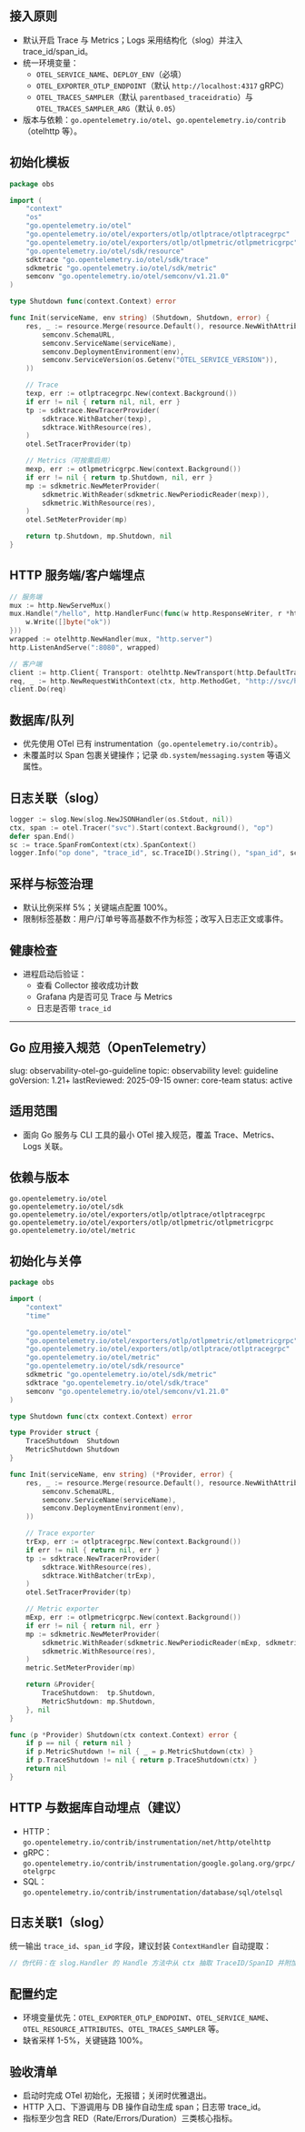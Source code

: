 ﻿
## 接入原则

- 默认开启 Trace 与 Metrics；Logs 采用结构化（slog）并注入 trace_id/span_id。
- 统一环境变量：
  - `OTEL_SERVICE_NAME`、`DEPLOY_ENV`（必填）
  - `OTEL_EXPORTER_OTLP_ENDPOINT`（默认 `http://localhost:4317` gRPC）
  - `OTEL_TRACES_SAMPLER`（默认 `parentbased_traceidratio`）与 `OTEL_TRACES_SAMPLER_ARG`（默认 `0.05`）
- 版本与依赖：`go.opentelemetry.io/otel`、`go.opentelemetry.io/contrib`（otelhttp 等）。

## 初始化模板

```go
package obs

import (
    "context"
    "os"
    "go.opentelemetry.io/otel"
    "go.opentelemetry.io/otel/exporters/otlp/otlptrace/otlptracegrpc"
    "go.opentelemetry.io/otel/exporters/otlp/otlpmetric/otlpmetricgrpc"
    "go.opentelemetry.io/otel/sdk/resource"
    sdktrace "go.opentelemetry.io/otel/sdk/trace"
    sdkmetric "go.opentelemetry.io/otel/sdk/metric"
    semconv "go.opentelemetry.io/otel/semconv/v1.21.0"
)

type Shutdown func(context.Context) error

func Init(serviceName, env string) (Shutdown, Shutdown, error) {
    res, _ := resource.Merge(resource.Default(), resource.NewWithAttributes(
        semconv.SchemaURL,
        semconv.ServiceName(serviceName),
        semconv.DeploymentEnvironment(env),
        semconv.ServiceVersion(os.Getenv("OTEL_SERVICE_VERSION")),
    ))

    // Trace
    texp, err := otlptracegrpc.New(context.Background())
    if err != nil { return nil, nil, err }
    tp := sdktrace.NewTracerProvider(
        sdktrace.WithBatcher(texp),
        sdktrace.WithResource(res),
    )
    otel.SetTracerProvider(tp)

    // Metrics（可按需启用）
    mexp, err := otlpmetricgrpc.New(context.Background())
    if err != nil { return tp.Shutdown, nil, err }
    mp := sdkmetric.NewMeterProvider(
        sdkmetric.WithReader(sdkmetric.NewPeriodicReader(mexp)),
        sdkmetric.WithResource(res),
    )
    otel.SetMeterProvider(mp)

    return tp.Shutdown, mp.Shutdown, nil
}
```

## HTTP 服务端/客户端埋点

```go
// 服务端
mux := http.NewServeMux()
mux.Handle("/hello", http.HandlerFunc(func(w http.ResponseWriter, r *http.Request){
    w.Write([]byte("ok"))
}))
wrapped := otelhttp.NewHandler(mux, "http.server")
http.ListenAndServe(":8080", wrapped)

// 客户端
client := http.Client{ Transport: otelhttp.NewTransport(http.DefaultTransport) }
req, _ := http.NewRequestWithContext(ctx, http.MethodGet, "http://svc/hello", nil)
client.Do(req)
```

## 数据库/队列

- 优先使用 OTel 已有 instrumentation（`go.opentelemetry.io/contrib`）。
- 未覆盖时以 Span 包裹关键操作；记录 `db.system`/`messaging.system` 等语义属性。

## 日志关联（slog）

```go
logger := slog.New(slog.NewJSONHandler(os.Stdout, nil))
ctx, span := otel.Tracer("svc").Start(context.Background(), "op")
defer span.End()
sc := trace.SpanFromContext(ctx).SpanContext()
logger.Info("op done", "trace_id", sc.TraceID().String(), "span_id", sc.SpanID().String())
```

## 采样与标签治理

- 默认比例采样 5%；关键端点配置 100%。
- 限制标签基数：用户/订单号等高基数不作为标签；改写入日志正文或事件。

## 健康检查

- 进程启动后验证：
  - 查看 Collector 接收成功计数
  - Grafana 内是否可见 Trace 与 Metrics
  - 日志是否带 `trace_id`

---

## Go 应用接入规范（OpenTelemetry）

slug: observability-otel-go-guideline
topic: observability
level: guideline
goVersion: 1.21+
lastReviewed: 2025-09-15
owner: core-team
status: active

## 适用范围

- 面向 Go 服务与 CLI 工具的最小 OTel 接入规范，覆盖 Trace、Metrics、Logs 关联。

## 依赖与版本

```text
go.opentelemetry.io/otel
go.opentelemetry.io/otel/sdk
go.opentelemetry.io/otel/exporters/otlp/otlptrace/otlptracegrpc
go.opentelemetry.io/otel/exporters/otlp/otlpmetric/otlpmetricgrpc
go.opentelemetry.io/otel/metric
```

## 初始化与关停

```go
package obs

import (
    "context"
    "time"

    "go.opentelemetry.io/otel"
    "go.opentelemetry.io/otel/exporters/otlp/otlpmetric/otlpmetricgrpc"
    "go.opentelemetry.io/otel/exporters/otlp/otlptrace/otlptracegrpc"
    "go.opentelemetry.io/otel/metric"
    "go.opentelemetry.io/otel/sdk/resource"
    sdkmetric "go.opentelemetry.io/otel/sdk/metric"
    sdktrace "go.opentelemetry.io/otel/sdk/trace"
    semconv "go.opentelemetry.io/otel/semconv/v1.21.0"
)

type Shutdown func(ctx context.Context) error

type Provider struct {
    TraceShutdown  Shutdown
    MetricShutdown Shutdown
}

func Init(serviceName, env string) (*Provider, error) {
    res, _ := resource.Merge(resource.Default(), resource.NewWithAttributes(
        semconv.SchemaURL,
        semconv.ServiceName(serviceName),
        semconv.DeploymentEnvironment(env),
    ))

    // Trace exporter
    trExp, err := otlptracegrpc.New(context.Background())
    if err != nil { return nil, err }
    tp := sdktrace.NewTracerProvider(
        sdktrace.WithResource(res),
        sdktrace.WithBatcher(trExp),
    )
    otel.SetTracerProvider(tp)

    // Metric exporter
    mExp, err := otlpmetricgrpc.New(context.Background())
    if err != nil { return nil, err }
    mp := sdkmetric.NewMeterProvider(
        sdkmetric.WithReader(sdkmetric.NewPeriodicReader(mExp, sdkmetric.WithInterval(10*time.Second))),
        sdkmetric.WithResource(res),
    )
    metric.SetMeterProvider(mp)

    return &Provider{
        TraceShutdown:  tp.Shutdown,
        MetricShutdown: mp.Shutdown,
    }, nil
}

func (p *Provider) Shutdown(ctx context.Context) error {
    if p == nil { return nil }
    if p.MetricShutdown != nil { _ = p.MetricShutdown(ctx) }
    if p.TraceShutdown != nil { return p.TraceShutdown(ctx) }
    return nil
}
```

## HTTP 与数据库自动埋点（建议）

- HTTP：`go.opentelemetry.io/contrib/instrumentation/net/http/otelhttp`
- gRPC：`go.opentelemetry.io/contrib/instrumentation/google.golang.org/grpc/otelgrpc`
- SQL：`go.opentelemetry.io/contrib/instrumentation/database/sql/otelsql`

## 日志关联1（slog）

统一输出 `trace_id`、`span_id` 字段，建议封装 `ContextHandler` 自动提取：

```go
// 伪代码：在 slog.Handler 的 Handle 方法中从 ctx 抽取 TraceID/SpanID 并附加到 attrs
```

## 配置约定

- 环境变量优先：`OTEL_EXPORTER_OTLP_ENDPOINT`、`OTEL_SERVICE_NAME`、`OTEL_RESOURCE_ATTRIBUTES`、`OTEL_TRACES_SAMPLER` 等。
- 缺省采样 1-5%，关键链路 100%。

## 验收清单

- 启动时完成 OTel 初始化，无报错；关闭时优雅退出。
- HTTP 入口、下游调用与 DB 操作自动生成 span；日志带 trace_id。
- 指标至少包含 RED（Rate/Errors/Duration）三类核心指标。
